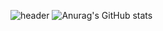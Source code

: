 ![header](https://capsule-render.vercel.app/api?type=cylinder&color=auto&height=300&section=header&text=Hyung%20gun%20Gihub&fontSize=90)
![Anurag's GitHub stats](https://github-readme-stats.vercel.app/api?username=Hyung-Gunny&show_icons=true&theme=radical)
